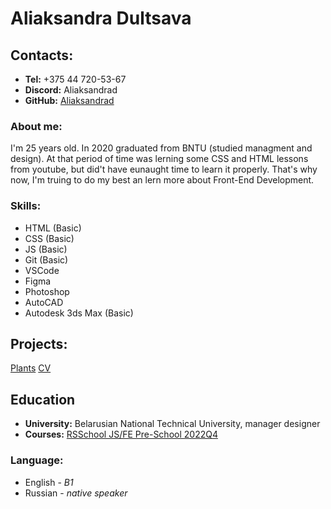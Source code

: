 # **Aliaksandra Dultsava**
## **Contacts:**
* **Tel:** +375 44 720-53-67
* **Discord:** Aliaksandrad
* **GitHub:** [Aliaksandrad](https://github.com/AliaksandraD)
### **About me:**
I'm 25 years old. In 2020 graduated from BNTU (studied managment and design). At that period of time was lerning some CSS and HTML lessons from youtube, but did't have eunaught time to learn it properly. That's why now, I'm truing to do my best an lern more about Front-End Development.
### **Skills:**
* HTML (Basic)
* CSS (Basic)
* JS (Basic)
* Git (Basic)
* VSCode
* Figma
* Photoshop
* AutoCAD
* Autodesk 3ds Max (Basic)
## **Projects:**
[Plants](https://aliaksandrad.github.io/Plants/plants/)
[CV](https://AliaksandraD.github.io/rsschool-cv/cv)
## **Education**
* **University:** Belarusian National Technical University, manager designer
* **Courses:** [RSSchool JS/FE Pre-School 2022Q4](https://rs.school/js-stage0/)
### **Language:**
* English - *B1*
* Russian - *native speaker*